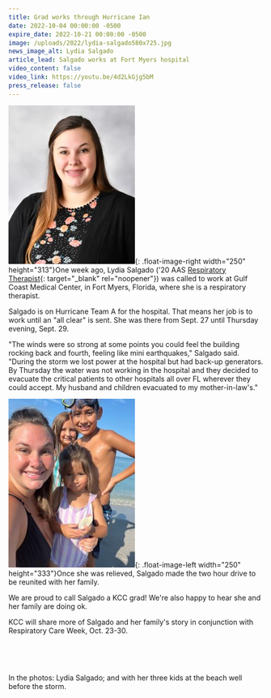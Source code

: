 ```yaml
---
title: Grad works through Hurricane Ian
date: 2022-10-04 00:00:00 -0500
expire_date: 2022-10-21 00:00:00 -0500
image: /uploads/2022/lydia-salgado580x725.jpg
news_image_alt: Lydia Salgado
article_lead: Salgado works at Fort Myers hospital
video_content: false
video_link: https://youtu.be/4d2LkGjg5bM
press_release: false
---
```

![](/uploads/2022/lydia-salgado250x313.jpg){: .float-image-right width="250" height="313"}One week ago, Lydia Salgado ('20 AAS [Respiratory Therapist](https://kcc.smartcatalogiq.com/en/2022-2023/academic-catalog/programs-of-study-by-area/health-careers/respiratory-therapist-aas/){: target="_blank" rel="noopener"}) was called to work at Gulf Coast Medical Center, in Fort Myers, Florida, where she is a respiratory therapist.

Salgado is on Hurricane Team A for the hospital. That means her job is to work until an "all clear" is sent. She was there from Sept. 27 until Thursday evening, Sept. 29.

"The winds were so strong at some points you could feel the building rocking back and fourth, feeling like mini earthquakes," Salgado said. "During the storm we lost power at the hospital but had back-up generators. By Thursday the water was not working in the hospital and they decided to evacuate the critical patients to other hospitals all over FL wherever they could accept. My husband and children evacuated to my mother-in-law's."

![](/uploads/2022/salgado-with-kids250x333.jpg){: .float-image-left width="250" height="333"}Once she was relieved, Salgado made the two hour drive to be reunited with her family.

We are proud to call Salgado a KCC grad\! We're also happy to hear she and her family are doing ok.

KCC will share more of Salgado and her family's story in conjunction with Respiratory Care Week, Oct. 23-30.&nbsp;

&nbsp;

&nbsp;

In the photos: Lydia Salgado; and with her three kids at the beach well before the storm.

&nbsp;
